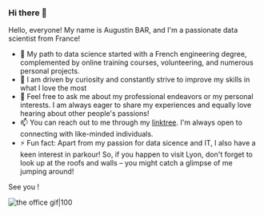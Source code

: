 ### Hi there 👋

Hello, everyone! My name is Augustin BAR, and I'm a passionate data scientist from France!
- 🔭 My path to data science started with a French engineering degree, complemented by online training courses, volunteering, and numerous personal projects.
- 🌱 I am driven by curiosity and constantly strive to improve my skills in what I love the most
- 💬 Feel free to ask me about my professional endeavors or my personal interests. I am always eager to share my experiences and equally love hearing about other people's passions!
- 📫 You can reach out to me through my [linktree](https://linktr.ee/hkllopp). I'm always open to connecting with like-minded individuals.
- ⚡ Fun fact: Apart from my passion for data sicence and IT, I also have a keen interest in parkour! So, if you happen to visit Lyon, don't forget to look up at the roofs and walls – you might catch a glimpse of me jumping around!

See you !



![the office gif|100](https://media.giphy.com/media/v1.Y2lkPTc5MGI3NjExN25uY2xqbzB1dm1mcWMzNHJzb2dhbTFxYnM5NXhqM2RkemJjcXFpZSZlcD12MV9pbnRlcm5hbF9naWZfYnlfaWQmY3Q9Zw/f0sATHPZHuHAq2Wj34/giphy-downsized-large.gif)

